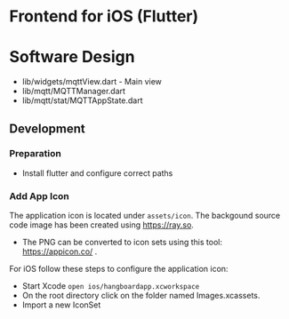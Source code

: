 # Frontend for iOS (Flutter)

# Software Design
+ lib/widgets/mqttView.dart - Main view
+ lib/mqtt/MQTTManager.dart
+ lib/mqtt/stat/MQTTAppState.dart

## Development

### Preparation

- Install flutter and configure correct paths

### Add App Icon
The application icon is located under `assets/icon`. The backgound source code image has been created using https://ray.so. 
- The PNG can be converted to icon sets using this tool: https://appicon.co/ .

For iOS follow these steps to configure the application icon:
- Start Xcode `open ios/hangboardapp.xcworkspace`
- On the root directory click on the folder named Images.xcassets.
- Import a new IconSet 

